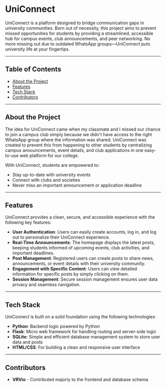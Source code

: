 # UniConnect

UniConnect is a platform designed to bridge communication gaps in university communities. Born out of necessity, this project aims to prevent missed opportunities for students by providing a streamlined, accessible hub for campus events, club announcements, and peer networking. No more missing out due to outdated WhatsApp groups—UniConnect puts university life at your fingertips.

---

## Table of Contents
- [About the Project](#about-the-project)
- [Features](#features)
- [Tech Stack](#tech-stack)
- [Contributors](#contributors)

---

## About the Project

The idea for UniConnect came when my classmate and I missed our chance to join a campus club simply because we didn't have access to the right WhatsApp group where the information was shared. UniConnect was created to prevent this from happening to other students by centralizing campus announcements, event details, and club applications in one easy-to-use web platform for our college.

With UniConnect, students are empowered to:
- Stay up-to-date with university events
- Connect with clubs and societies
- Never miss an important announcement or application deadline

---

## Features

UniConnect provides a clean, secure, and accessible experience with the following key features:

- **User Authentication**: Users can easily create accounts, log in, and log out to personalize their UniConnect experience.
- **Real-Time Announcements**: The homepage displays the latest posts, keeping students informed of upcoming events, club activities, and important deadlines.
- **Post Management**: Registered users can create posts to share news, announcements, or event details with their university community.
- **Engagement with Specific Content**: Users can view detailed information for specific posts by simply clicking on them.
- **Session Management**: Secure session management ensures user data privacy and seamless navigation.

---

## Tech Stack

UniConnect is built on a solid foundation using the following technologies:

- **Python**: Backend logic powered by Python
- **Flask**: Micro web framework for handling routing and server-side logic
- **SQLite**: Simple and efficient database management system to store user data and posts
- **HTML/CSS**: For building a clean and responsive user interface

---

## Contributors

- **VRVio** - Contributed majorly to the frontend and database schema

